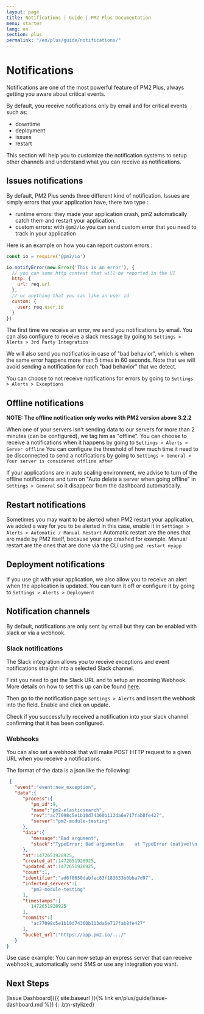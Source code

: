 ```yaml
---
layout: page
title: Notifications | Guide | PM2 Plus Documentation
menu: starter
lang: en
section: plus
permalink: "/en/plus/guide/notifications/"
---
```


# Notifications

Notifications are one of the most powerful feature of PM2 Plus, always getting you aware about critical events.

By default, you receive notifications only by email and for critical events such as:
- downtime
- deployment
- issues
- restart

This section will help you to customize the notification systems to setup other channels and understand what you can receive as notifications.

## Issues notifications

By default, PM2 Plus sends three different kind of notification.
Issues are simply errors that your application have, there two type : 
- runtime errors: they made your application crash, pm2 automatically catch them and restart your application.
- custom errors: with `@pm2/io` you can send custom error that you need to track in your application

Here is an example on how you can report custom errors : 

```javascript
const io = require('@pm2/io')

io.notifyError(new Error('This is an error'), {
  // you can some http context that will be reported in the UI
  http: {
    url: req.url
  },
  // or anything that you can like an user id
  custom: {
    user: req.user.id
  }
})
```

The first time we receive an error, we send you notifications by email.
You can also configure to receive a slack message by going to `Settings > Alerts > 3rd Party Integration`

We will also send you notificatios in case of "bad behavior", which is when the same error happens more than 5 times in 60 seconds.
Note that we will avoid sending a notification for each "bad behavior" that we detect.

You can choose to not receive notifications for errors by going to `Settings > Alerts > Exceptions`

## Offline notifications

**NOTE: The offline notification only works with PM2 version above 3.2.2** 

When one of your servers isn't sending data to our servers for more than 2 minutes (can be configured), we tag him as "offline".
You can choose to receive a notifications when it happens by going to `Settings > Alerts > Server offline`
You can configure the threshold of how much time it need to be disconnected to send a notifications by going to `Settings > General > Your server is considered offline after`

If your applications are in auto scaling environment, we advise to turn of the offline notifications and turn on "Auto delete a server when going offline" in `Settings > General` so it disappear from the dashboard automatically.

## Restart notifications

Sometimes you may want to be alerted when PM2 restart your application, we added a way for you to be alerted in this case, enable it in `Settings > Alerts > Automatic / Manual Restart`
Automatic restart are the ones that are made by PM2 itself, because your app crashed for example.
Manual restart are the ones that are done via the CLI using `pm2 restart myapp`

## Deployment notifications

If you use git with your application, we also allow you to receive an alert when the application is updated.
You can turn it off or configure it by going to `Settings > Alerts > Deployment`

## Notification channels

By default, notifications are only sent by email but they can be enabled with slack or via a webhook.

### Slack notifications

The Slack integration allows you to receive exceptions and event notifications straight into a selected Slack channel.

First you need to get the Slack URL and to setup an incoming Webhook. More details on how to set this up can be found [here](https://my.slack.com/services/new/incoming-webhook/).

Then go to the notification page `Settings > Alerts` and insert the webhook into the field. Enable and click on update.

Check if you successfully received a notification into your slack channel confirming that it has been configured.

### Webhooks

You can also set a webhook that will make POST HTTP request to a given URL when you receive a notifications.

The format of the data is a json like the following:

```json
 {
   "event":"event:new_exception",
   "data":{
      "process":{
         "pm_id":9,
         "name":"pm2-elasticsearch",
         "rev":"ac77098c5e1b10d74360b113da6e717fab8fe427",
         "server":"pm2-module-testing"
      },
      "data":{
         "message":"Bad argument",
         "stack":"TypeError: Bad argument\n    at TypeError (native)\n    at ChildProcess.spawn (internal/child_process.js:274:26)\n    at exports.spawn (child_process.js:362:9)\n    at Object.exports.execFile (child_process.js:151:15)\n    at exports.exec (child_process.js:111:18)\n    at /home/node/pm2-elasticsearch/lib/actions.js:25:5\n    at process.<anonymous> (/home/node/pm2-elasticsearch/node_modules/pmx/lib/actions.js:64:14)\n    at emitTwo (events.js:92:20)\n    at process.emit (events.js:172:7)\n    at handleMessage (internal/child_process.js:695:10)"
      },
      "at":1472651928925,
      "created_at":1472651928925,
      "updated_at":1472651928925,
      "count":1,
      "identifier":"ad6f8650dabfec83f183633b0bba7d97",
      "infected_servers":[
         "pm2-module-testing"
      ],
      "timestamps":[
         1472651928925
      ],
      "commits":[
         "ac77098c5e1b10d74360b113da6e717fab8fe427"
      ],
      "bucket_url":"https://app.pm2.io/.../"
   }
}
```
 
Use case example: You can now setup an express server that can receive webhooks, automatically send SMS or use any integration you want.

## Next Steps

[Issue Dashboard]({{ site.baseurl }}{% link en/plus/guide/issue-dashboard.md %})
{: .btn-stylized}
